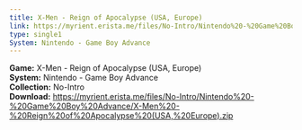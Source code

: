 ```yaml
---
title: X-Men - Reign of Apocalypse (USA, Europe)
link: https://myrient.erista.me/files/No-Intro/Nintendo%20-%20Game%20Boy%20Advance/X-Men%20-%20Reign%20of%20Apocalypse%20(USA,%20Europe).zip
type: single1
System: Nintendo - Game Boy Advance
---
```

<b>Game:</b> X-Men - Reign of Apocalypse (USA, Europe)<br>
<b>System:</b> Nintendo - Game Boy Advance<br>
<b>Collection:</b> No-Intro<br>
<b>Download:</b> https://myrient.erista.me/files/No-Intro/Nintendo%20-%20Game%20Boy%20Advance/X-Men%20-%20Reign%20of%20Apocalypse%20(USA,%20Europe).zip